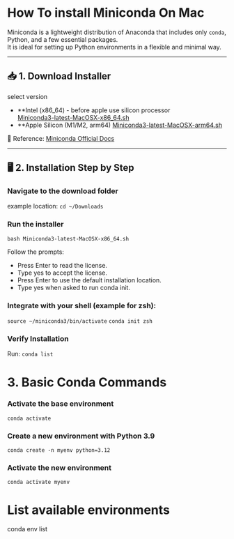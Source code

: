 # How To install Miniconda On Mac

Miniconda is a lightweight distribution of Anaconda that includes only `conda`, Python, and a few essential packages.  
It is ideal for setting up Python environments in a flexible and minimal way.

---

## 📥 1. Download Installer
select version 

- **Intel (x86_64) - before apple use silicon processor  
  [Miniconda3-latest-MacOSX-x86_64.sh](https://repo.anaconda.com/miniconda/Miniconda3-latest-MacOSX-x86_64.sh)  
- **Apple Silicon (M1/M2, arm64)
  [Miniconda3-latest-MacOSX-arm64.sh](https://repo.anaconda.com/miniconda/Miniconda3-latest-MacOSX-arm64.sh)

📖 Reference: [Miniconda Official Docs](https://docs.conda.io/en/latest/miniconda.html)

---

## 🖥️ 2. Installation Step by Step

### Navigate to the download folder
example location: 
`cd ~/Downloads`

### Run the installer
`bash Miniconda3-latest-MacOSX-x86_64.sh`

Follow the prompts:
- Press Enter to read the license.
- Type yes to accept the license.
- Press Enter to use the default installation location.
- Type yes when asked to run conda init.

### Integrate with your shell (example for zsh):
`source ~/miniconda3/bin/activate`
`conda init zsh`

### Verify Installation
Run:
`conda list`

# 3. Basic Conda Commands
### Activate the base environment
`conda activate`

### Create a new environment with Python 3.9
`conda create -n myenv python=3.12`

### Activate the new environment
`conda activate myenv`

# List available environments
conda env list
